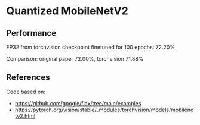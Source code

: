 # Quantized MobileNetV2


## Performance

FP32 from torchvision checkpoint finetuned for 100 epochs: 72.20%

Comparison: original paper 72.00%, torchvision 71.88%

## References

Code based on:
- https://github.com/google/flax/tree/main/examples
- https://pytorch.org/vision/stable/_modules/torchvision/models/mobilenetv2.html
